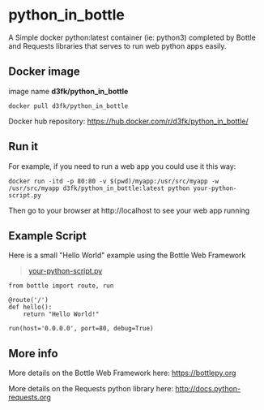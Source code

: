 # python_in_bottle
A Simple docker python:latest container (ie: python3) completed by Bottle and Requests libraries that serves to run web python apps easily.

## Docker image
image name **d3fk/python_in_bottle**

`docker pull d3fk/python_in_bottle`

Docker hub repository: https://hub.docker.com/r/d3fk/python_in_bottle/

## Run it

For example, if you need to run a web app you could use it this way:

`docker run -itd -p 80:80 -v $(pwd)/myapp:/usr/src/myapp -w /usr/src/myapp d3fk/python_in_bottle:latest python your-python-script.py`

Then go to your browser at http://localhost  to see your web app running

## Example Script 

Here is a small "Hello World" example using the Bottle Web Framework
>[your-python-script.py](https://github.com/Angatar/python_in_bottle/blob/master/your-python-script.py)


```
from bottle import route, run

@route('/')
def hello():
    return "Hello World!"

run(host='0.0.0.0', port=80, debug=True)
```



## More info

More details on the Bottle Web Framework here: https://bottlepy.org

More details on the Requests python library here: http://docs.python-requests.org

